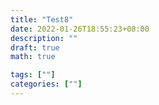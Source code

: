 ```yaml
---
title: "Test8"
date: 2022-01-26T18:55:23+08:00
description: ""
draft: true
math: true

tags: [""]
categories: [""]
---
```



